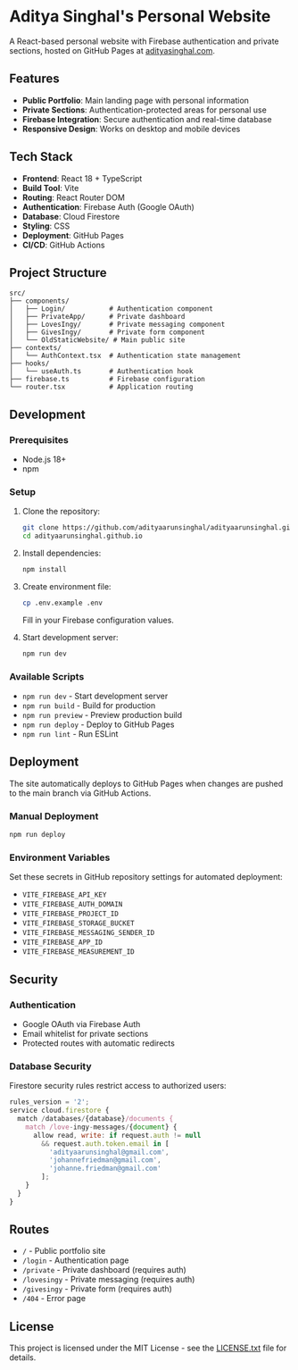 # Aditya Singhal's Personal Website

A React-based personal website with Firebase authentication and private sections, hosted on GitHub Pages at [adityasinghal.com](https://adityasinghal.com).

## Features

- **Public Portfolio**: Main landing page with personal information
- **Private Sections**: Authentication-protected areas for personal use
- **Firebase Integration**: Secure authentication and real-time database
- **Responsive Design**: Works on desktop and mobile devices

## Tech Stack

- **Frontend**: React 18 + TypeScript
- **Build Tool**: Vite
- **Routing**: React Router DOM
- **Authentication**: Firebase Auth (Google OAuth)
- **Database**: Cloud Firestore
- **Styling**: CSS
- **Deployment**: GitHub Pages
- **CI/CD**: GitHub Actions

## Project Structure

```
src/
├── components/
│   ├── Login/           # Authentication component
│   ├── PrivateApp/      # Private dashboard
│   ├── LovesIngy/       # Private messaging component
│   ├── GivesIngy/       # Private form component
│   └── OldStaticWebsite/ # Main public site
├── contexts/
│   └── AuthContext.tsx  # Authentication state management
├── hooks/
│   └── useAuth.ts       # Authentication hook
├── firebase.ts          # Firebase configuration
└── router.tsx           # Application routing
```

## Development

### Prerequisites
- Node.js 18+
- npm

### Setup
1. Clone the repository:
   ```bash
   git clone https://github.com/adityaarunsinghal/adityaarunsinghal.github.io.git
   cd adityaarunsinghal.github.io
   ```

2. Install dependencies:
   ```bash
   npm install
   ```

3. Create environment file:
   ```bash
   cp .env.example .env
   ```
   Fill in your Firebase configuration values.

4. Start development server:
   ```bash
   npm run dev
   ```

### Available Scripts
- `npm run dev` - Start development server
- `npm run build` - Build for production
- `npm run preview` - Preview production build
- `npm run deploy` - Deploy to GitHub Pages
- `npm run lint` - Run ESLint

## Deployment

The site automatically deploys to GitHub Pages when changes are pushed to the main branch via GitHub Actions.

### Manual Deployment
```bash
npm run deploy
```

### Environment Variables
Set these secrets in GitHub repository settings for automated deployment:
- `VITE_FIREBASE_API_KEY`
- `VITE_FIREBASE_AUTH_DOMAIN`
- `VITE_FIREBASE_PROJECT_ID`
- `VITE_FIREBASE_STORAGE_BUCKET`
- `VITE_FIREBASE_MESSAGING_SENDER_ID`
- `VITE_FIREBASE_APP_ID`
- `VITE_FIREBASE_MEASUREMENT_ID`

## Security

### Authentication
- Google OAuth via Firebase Auth
- Email whitelist for private sections
- Protected routes with automatic redirects

### Database Security
Firestore security rules restrict access to authorized users:
```javascript
rules_version = '2';
service cloud.firestore {
  match /databases/{database}/documents {
    match /love-ingy-messages/{document} {
      allow read, write: if request.auth != null 
        && request.auth.token.email in [
          'adityaarunsinghal@gmail.com', 
          'johannefriedman@gmail.com',
          'johanne.friedman@gmail.com'
        ];
    }
  }
}
```

## Routes

- `/` - Public portfolio site
- `/login` - Authentication page
- `/private` - Private dashboard (requires auth)
- `/lovesingy` - Private messaging (requires auth)
- `/givesingy` - Private form (requires auth)
- `/404` - Error page

## License

This project is licensed under the MIT License - see the [LICENSE.txt](LICENSE.txt) file for details.